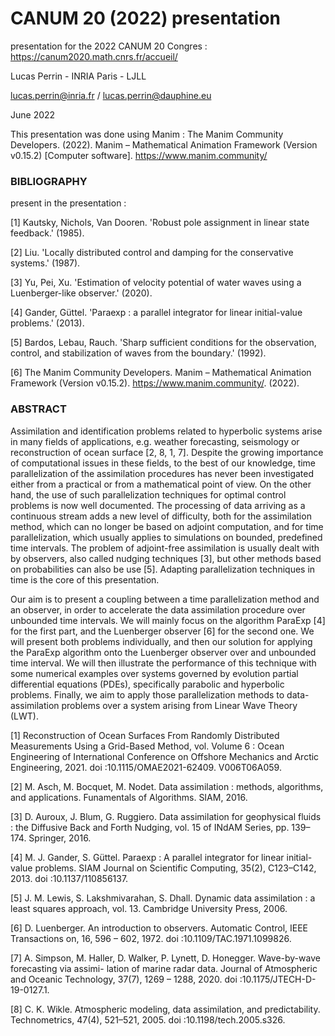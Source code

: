 # CANUM 20 (2022) presentation

presentation for the 2022 CANUM 20 Congres : https://canum2020.math.cnrs.fr/accueil/

Lucas Perrin - INRIA Paris - LJLL

lucas.perrin@inria.fr / lucas.perrin@dauphine.eu

June 2022

This presentation was done using Manim :
The Manim Community Developers. (2022). Manim – Mathematical Animation Framework (Version v0.15.2) [Computer software]. https://www.manim.community/

### BIBLIOGRAPHY

present in the presentation :

[1] Kautsky, Nichols, Van Dooren. 'Robust pole assignment in linear state feedback.' (1985).

[2] Liu. 'Locally distributed control and damping for the conservative systems.' (1987).

[3] Yu, Pei, Xu. 'Estimation of velocity potential of water waves using a Luenberger-like observer.' (2020).

[4] Gander, Güttel. 'Paraexp : a parallel integrator for linear initial-value problems.' (2013).

[5] Bardos, Lebau, Rauch. 'Sharp sufficient conditions for the observation, control, and stabilization of waves from the boundary.' (1992).

[6] The Manim Community Developers. Manim – Mathematical Animation Framework (Version v0.15.2). https://www.manim.community/. (2022).


### ABSTRACT

Assimilation and identification problems related to hyperbolic systems arise in many fields of applications,
e.g. weather forecasting, seismology or reconstruction of ocean surface [2, 8, 1, 7]. Despite the growing importance
of computational issues in these fields, to the best of our knowledge, time parallelization of the assimilation
procedures has never been investigated either from a practical or from a mathematical point of view. On the other hand,
the use of such parallelization techniques for optimal control problems is now well documented. The processing
of data arriving as a continuous stream adds a new level of difficulty, both for the assimilation method, which
can no longer be based on adjoint computation, and for time parallelization, which usually applies to simulations on bounded,
predefined time intervals. The problem of adjoint-free assimilation is usually dealt with by observers,
also called nudging techniques [3], but other methods based on probabilities can also be use [5]. Adapting parallelization
techniques in time is the core of this presentation.

Our aim is to present a coupling between a time parallelization method and an observer, in order to accelerate the
data assimilation procedure over unbounded time intervals. We will mainly focus on the algorithm ParaExp [4] for the first part,
and the Luenberger observer [6] for the second one. We will present both problems individually, and then our solution
for applying the ParaExp algorithm onto the Luenberger observer over and unbounded time interval. We will then illustrate
the performance of this technique with some numerical examples over systems governed by evolution partial differential
equations (PDEs), specifically parabolic and hyperbolic problems. Finally, we aim to apply those parallelization methods
to data-assimilation problems over a system arising from Linear Wave Theory (LWT).

[1] Reconstruction of Ocean Surfaces From Randomly Distributed Measurements Using a Grid-Based Method,
    vol. Volume 6 : Ocean Engineering of International Conference on Offshore Mechanics and Arctic Engineering, 2021.
    doi :10.1115/OMAE2021-62409. V006T06A059.

[2] M. Asch, M. Bocquet, M. Nodet. Data assimilation : methods, algorithms, and applications.
    Funamentals of Algorithms. SIAM, 2016.

[3] D. Auroux, J. Blum, G. Ruggiero. Data assimilation for geophysical fluids : the Diffusive Back and Forth Nudging,
    vol. 15 of INdAM Series, pp. 139–174. Springer, 2016.

[4] M. J. Gander, S. Güttel. Paraexp : A parallel integrator for linear initial-value problems.
    SIAM Journal on Scientific Computing, 35(2), C123–C142, 2013. doi :10.1137/110856137.

[5] J. M. Lewis, S. Lakshmivarahan, S. Dhall. Dynamic data assimilation : a least squares approach,
    vol. 13. Cambridge University Press, 2006.

[6] D. Luenberger. An introduction to observers.
    Automatic Control, IEEE Transactions on, 16, 596 – 602, 1972. doi :10.1109/TAC.1971.1099826.

[7] A. Simpson, M. Haller, D. Walker, P. Lynett, D. Honegger. Wave-by-wave forecasting via assimi- lation of marine radar data.
    Journal of Atmospheric and Oceanic Technology, 37(7), 1269 – 1288, 2020. doi :10.1175/JTECH-D-19-0127.1.

[8] C. K. Wikle. Atmospheric modeling, data assimilation, and predictability.
    Technometrics, 47(4), 521–521, 2005. doi :10.1198/tech.2005.s326.
